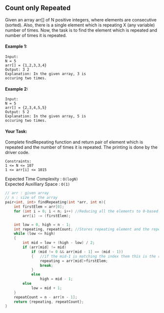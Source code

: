 ## Count only Repeated

Given an array arr[] of N positive integers, where elements are consecutive (sorted). Also, there is a single element which is repeating X (any variable) number of times. Now, the task is to find the element which is repeated and number of times it is repeated.

#### Example 1:

```
Input:
N = 5
arr[] = {1,2,3,3,4}
Output: 3 2
Explanation: In the given array, 3 is
occuring two times.
```

#### Example 2:

```
Input:
N = 5
arr[] = {2,3,4,5,5}
Output: 5 2
Explanation: In the given array, 5 is
occuring two times.
```

#### Your Task:

Complete findRepeating function and return pair of element which is repeated and the number of times it is repeated. The printing is done by the driver code.

```
Constraints:
1 <= N <= 107
1 <= arr[i] <= 1015
```

Expected Time Complexity : `O(logN)`  
Expected Auxilliary Space : `O(1)`

```c++
// arr : given array
// n : size of the array
pair<int, int> findRepeating(int *arr, int n){
    int firstElem = arr[0];
    for (int i = 0; i < n; i++) //Reducing all the elements to 0-based index
        arr[i] -= (firstElem);

    int low = 0, high = n - 1;
    int repeating, repeatCount; //Stores repeating element and the repeat count
    while (low <= high)
    {
        int mid = low + (high - low) / 2;
        if (arr[mid] != mid)
            if (mid != 0 && arr[mid - 1] == (mid - 1))
            {   //if the mid-1 is matching the index them this is the repeating elem
                repeating = arr[mid]+firstElem;
                break;
            }
            else
                high = mid - 1;
        else
            low = mid + 1;
    }
    repeatCount = n - arr[n - 1];
    return {repeating, repeatCount};
}
```

